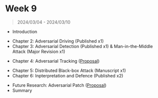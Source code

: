 # Week 9

> 2024/03/04 - 2024/03/10

- Introduction  
<!-- -->
- Chapter 2: Adversarial Driving (Published x1)  
- Chapter 3: Adversarial Detection (Published x1) & Man-in-the-Middle Attack (Major Revision x1)  
<!-- -->
- Chapter 4: Adversarial Tracking  ([Proposal](https://phd.wuhanstudio.uk/files/Adversarial_Tracking.pdf))  
<!-- -->
- Chapter 5: Distributed Black-box Attack (Manuscript x1)  
- Chapter 6: Inpterpretation and Defence (Published x2)  
<!-- -->
- Future Research: Adversarial Patch ([Proposal](https://phd.wuhanstudio.uk/files/Adversarial_Patch.pdf))  
- Summary  
